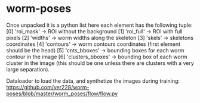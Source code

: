 # worm-poses
 
Once unpacked it is a python list here each element has the following tuple:
[0] 'roi_mask' -> ROI without the background
[1] 'roi_full' -> ROI with full pixels
[2] 'widths' -> worm widths along the skeleton
[3] 'skels' -> skeletons coordinates
[4] 'contours' -> worm contours coordinates (first element should be the head)
[5] 'cnts_bboxes' -> bounding boxes for each worm contour in the image
[6] 'clusters_bboxes' -> bounding box of each worm cluster in the image (this should be one unless there are clusters with a very large separation).


Dataloader to load the data, and synthetize the images during training:
https://github.com/ver228/worm-poses/blob/master/worm_poses/flow/flow.py
